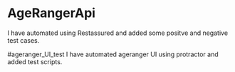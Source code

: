 # AgeRangerApi

I have automated using Restassured and added some positve and negative test cases. 


#ageranger_UI_test
I have automated ageranger UI using protractor and added test scripts.
